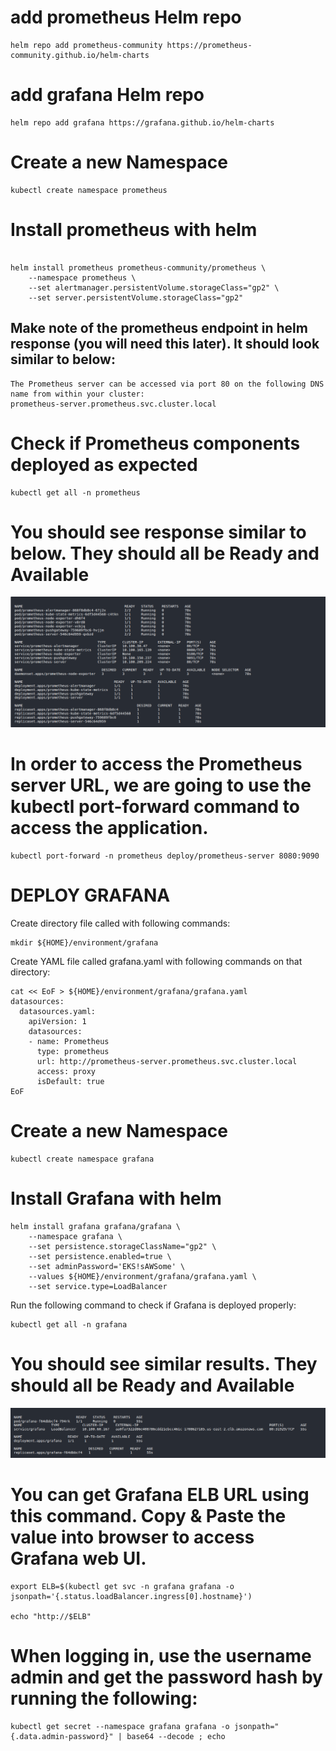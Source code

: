 # add prometheus Helm repo
```
helm repo add prometheus-community https://prometheus-community.github.io/helm-charts

```

# add grafana Helm repo
```
helm repo add grafana https://grafana.github.io/helm-charts

```
# Create a new Namespace
```
kubectl create namespace prometheus

```
# Install prometheus with helm

```

helm install prometheus prometheus-community/prometheus \
    --namespace prometheus \
    --set alertmanager.persistentVolume.storageClass="gp2" \
    --set server.persistentVolume.storageClass="gp2"

```

## Make note of the prometheus endpoint in helm response (you will need this later). It should look similar to below: 
```
The Prometheus server can be accessed via port 80 on the following DNS name from within your cluster:
prometheus-server.prometheus.svc.cluster.local

```

# Check if Prometheus components deployed as expected
```
kubectl get all -n prometheus

```
# You should see response similar to below. They should all be Ready and Available

![alt text](https://github.com/anjanpaul/prometheus-and-grafana-Installelation/blob/main/Images/Deployed%20Vesion.png)


# In order to access the Prometheus server URL, we are going to use the kubectl port-forward command to access the application.

```
kubectl port-forward -n prometheus deploy/prometheus-server 8080:9090

```

# DEPLOY GRAFANA

Create directory file called with following commands:
```
mkdir ${HOME}/environment/grafana

```


Create YAML file called grafana.yaml with following commands on that directory:

```
cat << EoF > ${HOME}/environment/grafana/grafana.yaml
datasources:
  datasources.yaml:
    apiVersion: 1
    datasources:
    - name: Prometheus
      type: prometheus
      url: http://prometheus-server.prometheus.svc.cluster.local
      access: proxy
      isDefault: true
EoF

```


# Create a new Namespace

```
kubectl create namespace grafana

```

# Install Grafana with helm

```
helm install grafana grafana/grafana \
    --namespace grafana \
    --set persistence.storageClassName="gp2" \
    --set persistence.enabled=true \
    --set adminPassword='EKS!sAWSome' \
    --values ${HOME}/environment/grafana/grafana.yaml \
    --set service.type=LoadBalancer

```

Run the following command to check if Grafana is deployed properly:

```
kubectl get all -n grafana

```

# You should see similar results. They should all be Ready and Available

![alt text](https://github.com/anjanpaul/prometheus-and-grafana-Installelation/blob/main/Images/grafana%20all.png)

# You can get Grafana ELB URL using this command. Copy & Paste the value into browser to access Grafana web UI.

```
export ELB=$(kubectl get svc -n grafana grafana -o jsonpath='{.status.loadBalancer.ingress[0].hostname}')

echo "http://$ELB"

```

# When logging in, use the username admin and get the password hash by running the following:

```
kubectl get secret --namespace grafana grafana -o jsonpath="{.data.admin-password}" | base64 --decode ; echo

```
